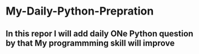 # My-Daily-Python-Prepration

## In this repor I will add daily ONe Python question by that My programmming skill will improve 
